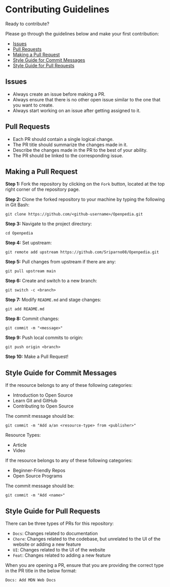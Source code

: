 # Contributing Guidelines

Ready to contribute?

Please go through the guidelines below and make your first contribution:

- [Issues](#issues)
- [Pull Requests](#pull-requests)
- [Making a Pull Request](#making-a-pull-request)
- [Style Guide for Commit Messages](#style-guide-for-commit-messages)
- [Style Guide for Pull Requests](#style-guide-for-pull-requests)

## Issues

- Always create an issue before making a PR.
- Always ensure that there is no other open issue similar to the one that you want to create.
- Always start working on an issue after getting assigned to it.

## Pull Requests

- Each PR should contain a single logical change.
- The PR title should summarize the changes made in it.
- Describe the changes made in the PR to the best of your ability.
- The PR should be linked to the corresponding issue.

## Making a Pull Request

**Step 1:** Fork the repository by clicking on the `Fork` button, located at the top right corner of the repository page.

**Step 2:** Clone the forked repository to your machine by typing the following in Git Bash:

```
git clone https://github.com/<github-username>/Openpedia.git
```

**Step 3:** Navigate to the project directory:

```
cd Openpedia
```

**Step 4:** Set upstream:

```
git remote add upstream https://github.com/Sriparno08/Openpedia.git
```

**Step 5:** Pull changes from upstream if there are any:

```
git pull upstream main
```

**Step 6:** Create and switch to a new branch:

```
git switch -c <branch>
```

**Step 7:** Modify `README.md` and stage changes:

```
git add README.md
```

**Step 8:** Commit changes:

```
git commit -m "<message>"
```

**Step 9:** Push local commits to origin:

```
git push origin <branch>
```

**Step 10:** Make a Pull Request!

## Style Guide for Commit Messages

If the resource belongs to any of these following categories:

- Introduction to Open Source
- Learn Git and GitHub
- Contributing to Open Source

The commit message should be:

```
git commit -m "Add a/an <resource-type> from <publisher>"
```

Resource Types:

- Article
- Video

If the resource belongs to any of these following categories:

- Beginner-Friendly Repos
- Open Source Programs

The commit message should be:

```
git commit -m "Add <name>"
```

## Style Guide for Pull Requests

There can be three types of PRs for this repository:

- `Docs`: Changes related to documentation
- `Chore`: Changes related to the codebase, but unrelated to the UI of the website or adding a new feature
- `UI`: Changes related to the UI of the website
- `Feat`: Changes related to adding a new feature

When you are opening a PR, ensure that you are providing the correct type in the PR title in the below format:

```
Docs: Add MDN Web Docs
```
